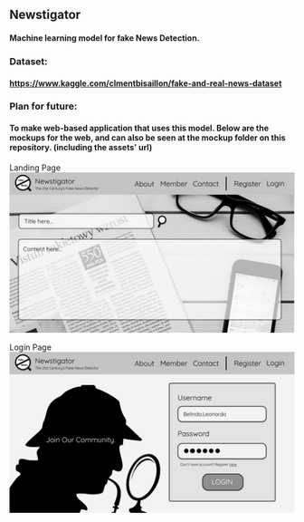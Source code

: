 ## Newstigator
#### Machine learning model for fake News Detection. 

### Dataset:
#### https://www.kaggle.com/clmentbisaillon/fake-and-real-news-dataset

### Plan for future:
#### To make web-based application that uses this model. Below are the mockups for the web, and can also be seen at the mockup folder on this repository. (including the assets' url)

Landing Page
![](https://github.com/luisindracahya/Newstigator/blob/main/mockup/Newstigator%20-%20Landing%20Page.png?raw=true)

Login Page
![](https://github.com/luisindracahya/Newstigator/blob/main/mockup/Newstigator%20-%20Login%20Page.png?raw=true)

